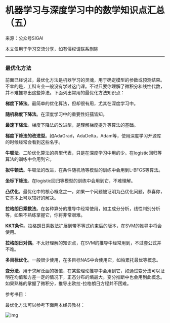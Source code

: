 # 机器学习与深度学习中的数学知识点汇总（五）

来源：公众号SIGAI

本文仅用于学习交流分享，如有侵权请联系删除

------

### 最优化方法

前面已经说过，最优化方法是机器学习的灵魂，用于确定模型的参数或预测结果。不幸的是，工科专业一般没有学过这门课。不过只要你理解了微积分和线性代数，并不难推导出这些算法。下面列出常用的最优化方法知识点：

**梯度下降法**。最简单的优化算法，但却很有用，尤其在深度学习中。

**随机梯度下降法**。在深度学习中的重要性妇孺皆知。

**最速下降法**。梯度下降法的改进型，是理解梯度提升等算法的基础。

**梯度下降法的改进型**。如AdaGrad，AdaDelta，Adam等，使用深度学习开源库的时候经常会看到这些名字。

**牛顿法**。二阶优化算法的典型代表，只是在深度学习中用的少。在logistic回归等算法的训练中会用到它。

**拟牛顿法**。牛顿法的改进，在条件随机场等模型的训练中会用到L-BFGS等算法。

**坐标下降法**。在logistic回归等模型的训练中会用到它，不难理解。

**凸优化**。最优化中的核心概念之一，如果一个问题被证明为凸优化问题，恭喜你，它基本上可以较好的解决。

**拉格朗日乘数法**。在各种算分的推导中经常使用，如主成分分析，线性判别分析等，如果不熟练掌握它，你将非常艰难。

**KKT条件**。拉格朗日乘数法扩展到带不等式约束后的版本，在SVM的推导中将会使用。

**拉格朗日对偶**。不太好理解的知识点，在SVM的推导中经常用到，不过套公式并不难。

**多目标优化**。一般很少使用，在多目标NAS中会使用它，如帕累托最优等概念。

**变分法**。用于求解泛函的极值，在某些理论推导中会用到它，如通过变分法可以证明在均值和方差一定的情况下，正态分布的熵最大。变分推断中也会用到此概念。如果熟练的掌握了微积分，推导出欧拉-拉格朗日方程并不困难。

参考书目：

最优化方法可以参考下面两本经典教材：      

![img](https://mmbiz.qpic.cn/mmbiz_png/75DkJnThACmc0q15IOmjGSbRDjLfsbVcqJTGKvNInDjoLAbpIyq3ibfcyYXaaEJzcnBEdEHSXmujMp8NEgZYmRQ/640?wx_fmt=png&tp=webp&wxfrom=5&wx_lazy=1&wx_co=1)